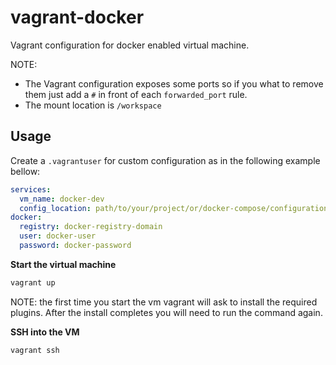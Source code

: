 # vagrant-docker

Vagrant configuration for docker enabled virtual machine.

NOTE: 

- The Vagrant configuration exposes some ports so if you what to remove them just add a `#` in front of each `forwarded_port` rule.
- The mount location is `/workspace`

## Usage

Create a `.vagrantuser` for custom configuration as in the following example bellow:

```yml
services:
  vm_name: docker-dev
  config_location: path/to/your/project/or/docker-compose/configuration
docker:
  registry: docker-registry-domain
  user: docker-user
  password: docker-password
```

**Start the virtual machine**

```bash
vagrant up
```

NOTE: the first time you start the vm vagrant will ask to install the required plugins. After the install completes you will need to run the command again.

**SSH into the VM**

```bash
vagrant ssh
```
